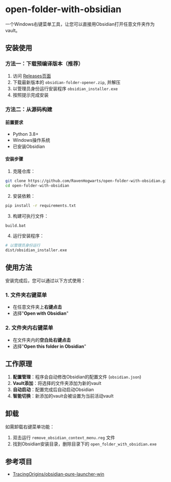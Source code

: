 # open-folder-with-obsidian

一个Windows右键菜单工具，让您可以直接用Obsidian打开任意文件夹作为vault。

## 安装使用

### 方法一：下载预编译版本（推荐）

1. 访问 [Releases页面](https://github.com/RavenHogwarts/open-folder-with-obsidian/releases)
2. 下载最新版本的 `obsidian-folder-opener.zip`, 并解压
3. 以管理员身份运行安装程序 `obsidian_installer.exe`
4. 按照提示完成安装

### 方法二：从源码构建

#### 前置要求

- Python 3.8+
- Windows操作系统
- 已安装Obsidian

#### 安装步骤

1. 克隆仓库：
```bash
git clone https://github.com/RavenHogwarts/open-folder-with-obsidian.git
cd open-folder-with-obsidian
```

2. 安装依赖：
```bash
pip install -r requirements.txt
```

3. 构建可执行文件：
```bash
build.bat
```

4. 运行安装程序：
```bash
# 以管理员身份运行
dist/obsidian_installer.exe
```

## 使用方法

安装完成后，您可以通过以下方式使用：

### 1. 文件夹右键菜单
- 在任意文件夹上**右键点击**
- 选择"**Open with Obsidian**"

### 2. 文件夹内右键菜单
- 在文件夹内的**空白处右键点击**
- 选择"**Open this folder in Obsidian**"

## 工作原理

1. **配置管理**：程序会自动修改Obsidian的配置文件 (`obsidian.json`)
2. **Vault添加**：将选择的文件夹添加为新的vault
3. **自动启动**：配置完成后自动启动Obsidian
4. **智能切换**：新添加的vault会被设置为当前活动vault

## 卸载

如需卸载右键菜单功能：

1. 双击运行 `remove_obsidian_context_menu.reg` 文件
2. 找到Obsidian安装目录，删除目录下的 `open_folder_with_obsidian.exe`

## 参考项目

- [TracingOrigins/obsidian-pure-launcher-win](https://github.com/TracingOrigins/obsidian-pure-launcher-win)
